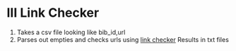 # III Link Checker

1. Takes a csv file looking like bib_id,url
2.  Parses out empties and checks urls using [link checker](https://wummel.github.io/linkchecker/)
Results in txt files